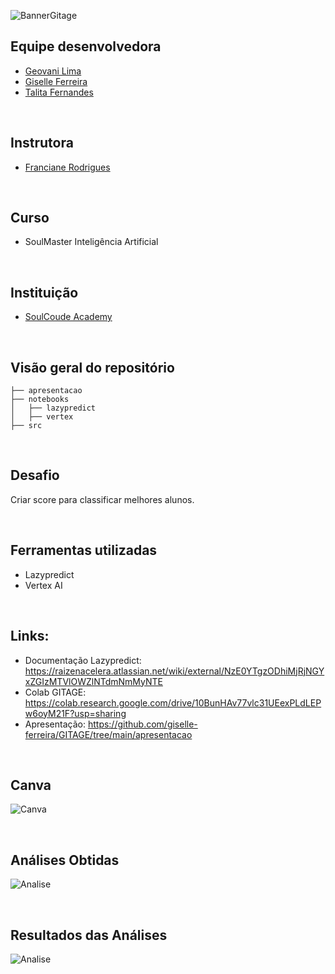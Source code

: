 ![BannerGitage](https://i.postimg.cc/59QFWwrS/image.png)

## Equipe desenvolvedora
*  [Geovani Lima](https://www.linkedin.com/in/geovani-lima-bas%C3%ADlio-83598a142/)
*  [Giselle Ferreira](https://github.com/giselle-ferreira)
*  [Talita Fernandes](https://github.com/TalitaDevsPuc)

<br/>

## Instrutora
*  [Franciane Rodrigues](https://github.com/francianerod)

<br/>

## Curso
*  SoulMaster Inteligência Artificial

<br/>

## Instituição
*  [SoulCoude Academy](https://soulcode.com/)

<br/>

## Visão geral do repositório

```
├── apresentacao
├── notebooks
│   ├── lazypredict
│   ├── vertex
├── src
```

<br/>

## Desafio
Criar score para classificar melhores alunos.

<br/>

## Ferramentas utilizadas
*  Lazypredict
*  Vertex AI
  
<br/>

## Links:
*  Documentação Lazypredict: https://raizenacelera.atlassian.net/wiki/external/NzE0YTgzODhiMjRjNGYxZGIzMTVlOWZlNTdmNmMyNTE
*  Colab GITAGE: https://colab.research.google.com/drive/10BunHAv77vlc31UEexPLdLEPw6oyM21F?usp=sharing
*  Apresentação: https://github.com/giselle-ferreira/GITAGE/tree/main/apresentacao

  <br/>

## Canva

![Canva](https://i.postimg.cc/4y7rphKX/image.png)

<br/>

## Análises Obtidas

![Analise](https://i.postimg.cc/rmbZHSPP/image.png)

<br/>

## Resultados das Análises

![Analise](https://i.postimg.cc/4xcDCNk3/image.png)
